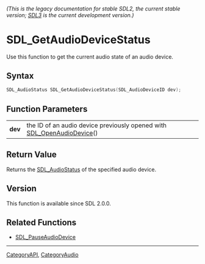 ###### (This is the legacy documentation for stable SDL2, the current stable version; [SDL3](https://wiki.libsdl.org/SDL3/) is the current development version.)
# SDL_GetAudioDeviceStatus

Use this function to get the current audio state of an audio device.

## Syntax

```c
SDL_AudioStatus SDL_GetAudioDeviceStatus(SDL_AudioDeviceID dev);

```

## Function Parameters

|             |                                                                                               |
| ----------- | --------------------------------------------------------------------------------------------- |
| **dev**     | the ID of an audio device previously opened with [SDL_OpenAudioDevice](SDL_OpenAudioDevice)() |

## Return Value

Returns the [SDL_AudioStatus](SDL_AudioStatus) of the specified audio
device.

## Version

This function is available since SDL 2.0.0.

## Related Functions

* [SDL_PauseAudioDevice](SDL_PauseAudioDevice)

----
[CategoryAPI](CategoryAPI), [CategoryAudio](CategoryAudio)


